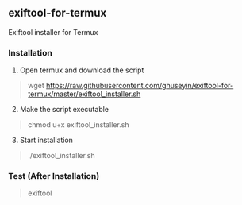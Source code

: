 ## exiftool-for-termux
Exiftool installer for Termux

### Installation

1. Open termux and download the script
> wget https://raw.githubusercontent.com/ghuseyin/exiftool-for-termux/master/exiftool_installer.sh

2. Make the script executable
> chmod u+x exiftool_installer.sh

3. Start installation
> ./exiftool_installer.sh

### Test (After Installation)

> exiftool
